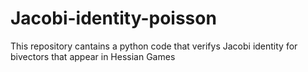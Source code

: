 # Jacobi-identity-poisson
This repository cantains a python code that verifys Jacobi identity for bivectors that appear in Hessian Games
